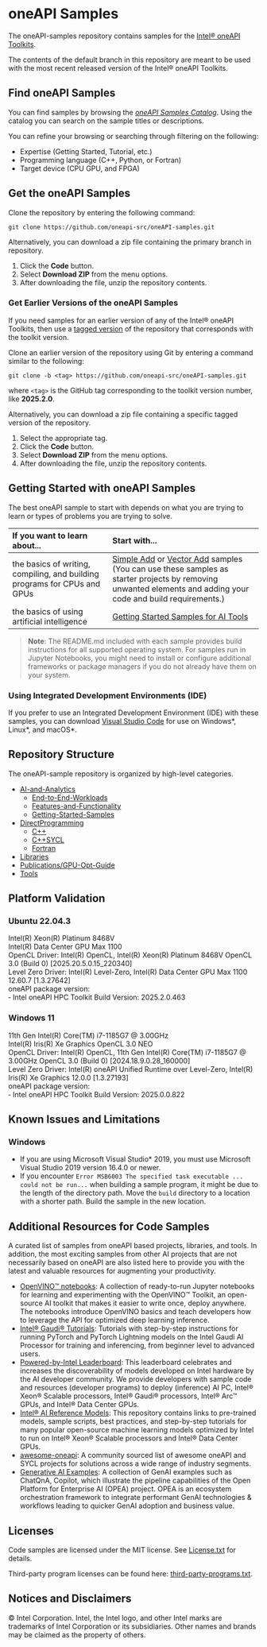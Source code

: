 # oneAPI Samples

The oneAPI-samples repository contains samples for the [Intel® oneAPI Toolkits](https://www.intel.com/content/www/us/en/developer/tools/oneapi/toolkits.html).

The contents of the default branch in this repository are meant to be used with the most recent released version of the Intel® oneAPI Toolkits.

## Find oneAPI Samples

You can find samples by browsing the *[oneAPI Samples Catalog](https://oneapi-src.github.io/oneAPI-samples/)*. Using the catalog you can search on the sample titles or descriptions.

You can refine your browsing or searching through filtering on the following:

- Expertise (Getting Started, Tutorial, etc.)
- Programming language (C++, Python, or Fortran)
- Target device (CPU GPU, and FPGA)

## Get the oneAPI Samples

Clone the repository by entering the following command:

`git clone https://github.com/oneapi-src/oneAPI-samples.git`

Alternatively, you can download a zip file containing the primary branch in repository.

1. Click the **Code** button.
2. Select **Download ZIP** from the menu options.
3. After downloading the file, unzip the repository contents.

### Get Earlier Versions of the oneAPI Samples

If you need samples for an earlier version of any of the Intel® oneAPI Toolkits, then use a [tagged version](https://github.com/oneapi-src/oneAPI-samples/tags) of the repository that corresponds with the toolkit version.

Clone an earlier version of the repository using Git by entering a command similar to the following:

`git clone -b <tag> https://github.com/oneapi-src/oneAPI-samples.git`

where `<tag>` is the GitHub tag corresponding to the toolkit version number, like **2025.2.0**.

Alternatively, you can download a zip file containing a specific tagged version of the repository.

1. Select the appropriate tag.
2. Click the **Code** button.
3. Select **Download ZIP** from the menu options.
4. After downloading the file, unzip the repository contents.

## Getting Started with oneAPI Samples

The best oneAPI sample to start with depends on what you are trying to learn or types of problems you are trying to solve.

| If you want to learn about...                                                        | Start with...
|:---                                                                                  |:---
| the basics of writing, compiling, and building programs for CPUs and GPUs            |[Simple Add](https://github.com/oneapi-src/oneAPI-samples/tree/main/DirectProgramming/C++SYCL/DenseLinearAlgebra/simple-add) or [Vector Add](https://github.com/oneapi-src/oneAPI-samples/tree/main/DirectProgramming/C++SYCL/DenseLinearAlgebra/vector-add) samples <br> (You can use these samples as starter projects by removing unwanted elements and adding your code and build requirements.)
| the basics of using artificial intelligence                                          | [Getting Started Samples for AI Tools](https://github.com/oneapi-src/oneAPI-samples/tree/main/AI-and-Analytics/Getting-Started-Samples)

>**Note**: The README.md included with each sample provides build instructions for all supported operating system. For samples run in Jupyter Notebooks, you might need to install or configure additional frameworks or package managers if you do not already have them on your system.

### Using Integrated Development Environments (IDE)

If you prefer to use an Integrated Development Environment (IDE) with these samples, you can download [Visual Studio Code](https://code.visualstudio.com/download) for use on Windows*, Linux*, and macOS*.

## Repository Structure

The oneAPI-sample repository is organized by high-level categories.

- [AI-and-Analytics](https://github.com/oneapi-src/oneAPI-samples/tree/main/AI-and-Analytics)
  - [End-to-End-Workloads](https://github.com/oneapi-src/oneAPI-samples/tree/main/AI-and-Analytics/End-to-end-Workloads)
  - [Features-and-Functionality](https://github.com/oneapi-src/oneAPI-samples/tree/main/AI-and-Analytics/Features-and-Functionality)
  - [Getting-Started-Samples](https://github.com/oneapi-src/oneAPI-samples/tree/main/AI-and-Analytics/Getting-Started-Samples)
- [DirectProgramming](https://github.com/oneapi-src/oneAPI-samples/tree/main/DirectProgramming)
  - [C++](https://github.com/oneapi-src/oneAPI-samples/tree/main/DirectProgramming/C++)
  - [C++SYCL](https://github.com/oneapi-src/oneAPI-samples/tree/main/DirectProgramming/C++SYCL)
  - [Fortran](https://github.com/oneapi-src/oneAPI-samples/tree/main/DirectProgramming/Fortran)
- [Libraries](https://github.com/oneapi-src/oneAPI-samples/tree/main/Libraries)
- [Publications/GPU-Opt-Guide](https://github.com/oneapi-src/oneAPI-samples/tree/main/Publications/GPU-Opt-Guide)
- [Tools](https://github.com/oneapi-src/oneAPI-samples/tree/main/Tools/)

## Platform Validation

### Ubuntu 22.04.3
Intel(R) Xeon(R) Platinum 8468V \
Intel(R) Data Center GPU Max 1100 \
OpenCL Driver: Intel(R) OpenCL, Intel(R) Xeon(R) Platinum 8468V OpenCL 3.0 (Build 0) [2025.20.5.0.15_220340] \
Level Zero Driver: Intel(R) Level-Zero, Intel(R) Data Center GPU Max 1100 12.60.7 [1.3.27642] \
oneAPI package version: \
&dash; Intel oneAPI HPC Toolkit Build Version: 2025.2.0.463

### Windows 11
11th Gen Intel(R) Core(TM) i7-1185G7 @ 3.00GHz \
Intel(R) Iris(R) Xe Graphics OpenCL 3.0 NEO \
OpenCL Driver: Intel(R) OpenCL, 11th Gen Intel(R) Core(TM) i7-1185G7 @ 3.00GHz OpenCL 3.0 (Build 0) [2024.18.9.0.28_160000] \
Level Zero Driver: Intel(R) oneAPI Unified Runtime over Level-Zero, Intel(R) Iris(R) Xe Graphics 12.0.0 [1.3.27193] \
oneAPI package version: \
&dash; Intel oneAPI HPC Toolkit Build Version: 2025.0.0.822

## Known Issues and Limitations

### Windows

- If you are using Microsoft Visual Studio* 2019, you must use Microsoft Visual Studio 2019 version 16.4.0 or newer.
- If you encounter `Error MSB6003 The specified task executable ... could not be run...` when building a sample program, it might be due to the length of the directory path. Move the `build` directory to a location with a shorter path. Build the sample in the new location.

## Additional Resources for Code Samples
A curated list of samples from oneAPI based projects, libraries, and tools. In addition, the most exciting samples from other AI projects that are not necessarily based on oneAPI are also listed here to provide you with the latest and valuable resources for augmenting your productivity.
-	[OpenVINO™ notebooks](https://github.com/openvinotoolkit/openvino_notebooks/tree/latest/notebooks): A collection of ready-to-run Jupyter notebooks for learning and experimenting with the OpenVINO™ Toolkit, an open-source AI toolkit that makes it easier to write once, deploy anywhere. The notebooks introduce OpenVINO basics and teach developers how to leverage the API for optimized deep learning inference.
-	[Intel® Gaudi®  Tutorials](https://github.com/HabanaAI/Gaudi-tutorials): Tutorials with step-by-step instructions for running PyTorch and PyTorch Lightning models on the Intel Gaudi AI Processor for training and inferencing, from beginner level to advanced users.
-	[Powered-by-Intel Leaderboard](https://huggingface.co/spaces/Intel/powered_by_intel_llm_leaderboard): This leaderboard celebrates and increases the discoverability of models developed on Intel hardware by the AI developer community. We provide developers with sample code and resources (developer programs) to deploy (inference) AI PC, Intel® Xeon® Scalable processors, Intel® Gaudi® processors, Intel® Arc™ GPUs, and Intel® Data Center GPUs.
-	[Intel® AI Reference Models](https://github.com/intel/models): This repository contains links to pre-trained models, sample scripts, best practices, and step-by-step tutorials for many popular open-source machine learning models optimized by Intel to run on Intel® Xeon® Scalable processors and Intel® Data Center GPUs.
-	[awesome-oneapi](https://github.com/oneapi-community/awesome-oneapi): A community sourced list of awesome oneAPI and SYCL projects for solutions across a wide range of industry segments.
- [Generative AI Examples](https://github.com/opea-project/GenAIExamples): A collection of GenAI examples such as ChatQnA, Copilot, which illustrate the pipeline capabilities of the Open Platform for Enterprise AI (OPEA) project. OPEA is an ecosystem orchestration framework to integrate performant GenAI technologies & workflows leading to quicker GenAI adoption and business value.

## Licenses

Code samples are licensed under the MIT license. See [License.txt](https://github.com/oneapi-src/oneAPI-samples/blob/main/License.txt) for details.

Third-party program licenses can be found here: [third-party-programs.txt](https://github.com/oneapi-src/oneAPI-samples/blob/main/third-party-programs.txt).

## Notices and Disclaimers

© Intel Corporation. Intel, the Intel logo, and other Intel marks are trademarks of Intel Corporation or its subsidiaries. Other names and brands may be claimed as the property of others.
